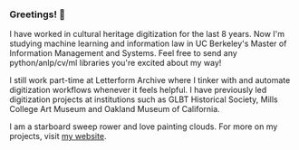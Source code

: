 ### Greetings! 🌊

I have worked in cultural heritage digitization for the last 8 years. Now I'm studying machine learning and information law in UC Berkeley's Master of Information Management and Systems. Feel free to send any python/anlp/cv/ml libraries you're excited about my way!  

I still work part-time at Letterform Archive where I tinker with and automate digitization workflows whenever it feels helpful. I have previously led digitization projects at institutions such as GLBT Historical Society, Mills College Art Museum and Oakland Museum of California. 

I am a starboard sweep rower and love painting clouds. For more on my projects, visit [my website](https://www.elliswmartin.com). 

